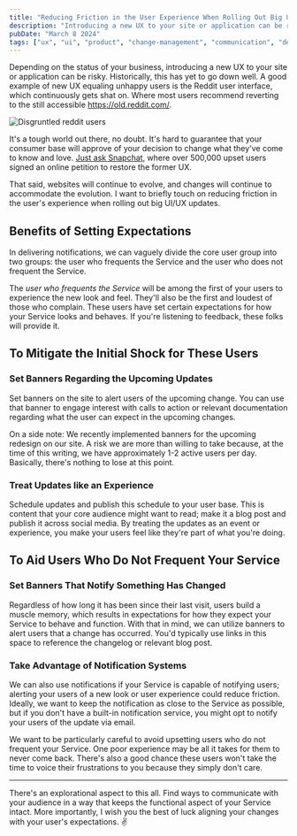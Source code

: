 ```yaml
---
title: "Reducing Friction in the User Experience When Rolling Out Big UI/UX Updates"
description: "Introducing a new UX to your site or application can be risky. Historically, this has yet to go down well. A good example of new UX equaling unhappy users is the Reddit user interface, which continuously gets shat on."
pubDate: "March 8 2024"
tags: ["ux", "ui", "product", "change-management", "communication", "design"]
---
```


Depending on the status of your business, introducing a new UX to your site or application can be risky. Historically, this has yet to go down well. A good example of new UX equaling unhappy users is the Reddit user interface, which continuously gets shat on. Where most users recommend reverting to the still accessible https://old.reddit.com/.

![Disgruntled reddit users](https://azhrbvulmwgxcijoaenn.supabase.co/storage/v1/object/public/my-blog/mar-2024/disgruntled-users-snapchat.png?t=2024-03-08T16%3A59%3A19.577Z)

It's a tough world out there, no doubt. It's hard to guarantee that your consumer base will approve of your decision to change what they've come to know and love. [Just ask Snapchat](https://slate.com/technology/2018/02/the-snapchat-redesign-is-a-mess.html), where over 500,000 upset users signed an online petition to restore the former UX.

That said, websites will continue to evolve, and changes will continue to accommodate the evolution. I want to briefly touch on reducing friction in the user's experience when rolling out big UI/UX updates.

## Benefits of Setting Expectations

In delivering notifications, we can vaguely divide the core user group into two groups: the user who frequents the Service and the user who does not frequent the Service.

The _user who frequents the Service_ will be among the first of your users to experience the new look and feel. They'll also be the first and loudest of those who complain. These users have set certain expectations for how your Service looks and behaves. If you're listening to feedback, these folks will provide it.

## To Mitigate the Initial Shock for These Users

### Set Banners Regarding the Upcoming Updates

Set banners on the site to alert users of the upcoming change. You can use that banner to engage interest with calls to action or relevant documentation regarding what the user can expect in the upcoming changes.

On a side note: We recently implemented banners for the upcoming redesign on our site. A risk we are more than willing to take because, at the time of this writing, we have approximately 1-2 active users per day. Basically, there's nothing to lose at this point.

### Treat Updates like an Experience

Schedule updates and publish this schedule to your user base. This is content that your core audience might want to read; make it a blog post and publish it across social media. By treating the updates as an event or experience, you make your users feel like they're part of what you're doing.

## To Aid Users Who Do Not Frequent Your Service

### Set Banners That Notify Something Has Changed

Regardless of how long it has been since their last visit, users build a muscle memory, which results in expectations for how they expect your Service to behave and function. With that in mind, we can utilize banners to alert users that a change has occurred. You'd typically use links in this space to reference the changelog or relevant blog post.

### Take Advantage of Notification Systems

We can also use notifications if your Service is capable of notifying users; alerting your users of a new look or user experience could reduce friction. Ideally, we want to keep the notification as close to the Service as possible, but if you don't have a built-in notification service, you might opt to notify your users of the update via email.

We want to be particularly careful to avoid upsetting users who do not frequent your Service. One poor experience may be all it takes for them to never come back. There's also a good chance these users won't take the time to voice their frustrations to you because they simply don't care.

---

There's an explorational aspect to this all. Find ways to communicate with your audience in a way that keeps the functional aspect of your Service intact. More importantly, I wish you the best of luck aligning your changes with your user's expectations. ✌️
